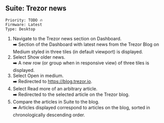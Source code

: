 ## Suite:  Trezor news

```
Priority: TODO 🔥
Firmware: Latest
Type: Desktop
```

1. Navigate to the Trezor news section on Dashboard.\
  ➡️ Section of the Dashboard with latest news from the Trezor Blog on Medium styled in three tiles (in default viewport) is displayed. 
2. Select Show older news.\
  ➡️ A new row (or group when in responsive view) of three tiles is displayed.
3. Select Open in medium.\
  ➡️ Redirected to https://blog.trezor.io.
4. Select Read more of an arbitrary article.\
  ➡️ Redirected to the selected article on the Trezor blog.
5. Compare the articles in Suite to the blog.\
  ➡️ Articles displayed correspond to articles on the blog, sorted in chronologically descending order.
